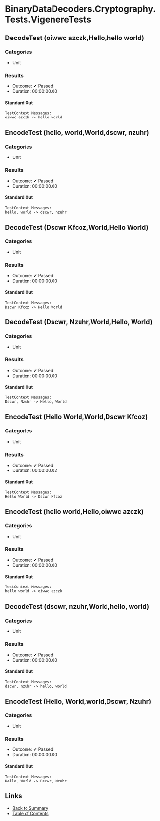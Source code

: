 # BinaryDataDecoders.Cryptography.Tests.VigenereTests

## DecodeTest (oiwwc azczk,Hello,hello world)

### Categories

* Unit

### Results

* Outcome: ✔ Passed
* Duration: 00:00:00.00

#### Standard Out

```
TestContext Messages:
oiwwc azczk -> hello world
```

## EncodeTest (hello, world,World,dscwr, nzuhr)

### Categories

* Unit

### Results

* Outcome: ✔ Passed
* Duration: 00:00:00.00

#### Standard Out

```
TestContext Messages:
hello, world -> dscwr, nzuhr
```

## DecodeTest (Dscwr Kfcoz,World,Hello World)

### Categories

* Unit

### Results

* Outcome: ✔ Passed
* Duration: 00:00:00.00

#### Standard Out

```
TestContext Messages:
Dscwr Kfcoz -> Hello World
```

## DecodeTest (Dscwr, Nzuhr,World,Hello, World)

### Categories

* Unit

### Results

* Outcome: ✔ Passed
* Duration: 00:00:00.00

#### Standard Out

```
TestContext Messages:
Dscwr, Nzuhr -> Hello, World
```

## EncodeTest (Hello World,World,Dscwr Kfcoz)

### Categories

* Unit

### Results

* Outcome: ✔ Passed
* Duration: 00:00:00.02

#### Standard Out

```
TestContext Messages:
Hello World -> Dscwr Kfcoz
```

## EncodeTest (hello world,Hello,oiwwc azczk)

### Categories

* Unit

### Results

* Outcome: ✔ Passed
* Duration: 00:00:00.00

#### Standard Out

```
TestContext Messages:
hello world -> oiwwc azczk
```

## DecodeTest (dscwr, nzuhr,World,hello, world)

### Categories

* Unit

### Results

* Outcome: ✔ Passed
* Duration: 00:00:00.00

#### Standard Out

```
TestContext Messages:
dscwr, nzuhr -> hello, world
```

## EncodeTest (Hello, World,world,Dscwr, Nzuhr)

### Categories

* Unit

### Results

* Outcome: ✔ Passed
* Duration: 00:00:00.00

#### Standard Out

```
TestContext Messages:
Hello, World -> Dscwr, Nzuhr
```

## Links

* [Back to Summary](../Summary.md)
* [Table of Contents](../../TOC.md)
